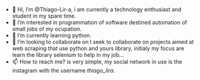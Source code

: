 - 👋 Hi, I’m @Thiago-Lir-a, i am currently a technology enthusiast and student in my spare time.
- 👀 I’m interested in programmation of software destined automation of small jobs of my ocupation.
- 🌱 I’m currently learning python.
- 💞️ I’m looking to collaborate on I seek to collaborate on projects aimed at web scraping that use python and yours library, 
initialy my focus are learn the library selenium to help in my job...
- 📫 How to reach me? is very simple, my social network in use is the instagram with the username _thiago_lira_.

<!---
Thiago-Lir-a/Thiago-Lir-a is a ✨ special ✨ repository because its `README.md` (this file) appears on your GitHub profile.
You can click the Preview link to take a look at your changes.
--->
